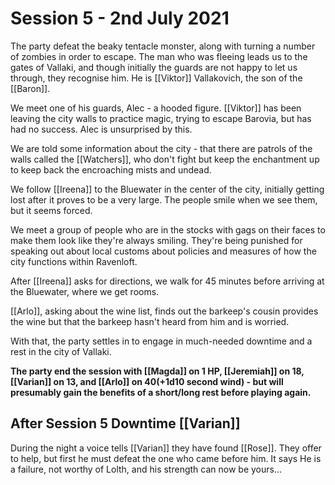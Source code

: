 # Session 5 - 2nd July 2021

The party defeat the beaky tentacle monster, along with turning a number of zombies in order to escape. The man who was fleeing leads us to the gates of Vallaki, and though initially the guards are not happy to let us through, they recognise him. He is [[Viktor]] Vallakovich, the son of the [[Baron]].

We meet one of his guards, Alec - a hooded figure. [[Viktor]] has been leaving the city walls to practice magic, trying to escape Barovia, but has had no success. Alec is unsurprised by this.

We are told some information about the city - that there are patrols of the walls called the [[Watchers]], who don't fight but keep the enchantment up to keep back the encroaching mists and undead.

We follow [[Ireena]] to the Bluewater in the center of the city, initially getting lost after it proves to be a very large. The people smile when we see them, but it seems forced.

We meet a group of people who are in the stocks with gags on their faces to make them look like they're always smiling. They're being punished for speaking out about local customs about policies and measures of how the city functions within Ravenloft.

After [[Ireena]] asks for directions, we walk for 45 minutes before arriving at the Bluewater, where we get rooms. 

[[Arlo]], asking about the wine list, finds out the barkeep's cousin provides the wine but that the barkeep hasn't heard from him and is worried.

With that, the party settles in to engage in much-needed downtime and a rest in the city of Vallaki.

**The party end the session with [[Magda]] on 1 HP, [[Jeremiah]] on 18, [[Varian]] on 13, and [[Arlo]] on 40(+1d10 second wind) - but will presumably gain the benefits of a short/long rest before playing again.**


## After Session 5 Downtime [[Varian]] 

During the night a voice tells [[Varian]] they have found [[Rose]]. They offer to help, but first he must defeat the one who came before him. It says He is a failure, not worthy of Lolth, and his strength can now be yours…